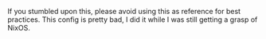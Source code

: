 If you stumbled upon this, please avoid using this as reference for best practices. This config is pretty bad, I did it while I was still getting a grasp of NixOS.